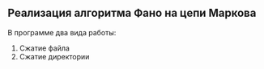 ## Реализация алгоритма Фано на цепи Маркова

В программе два вида работы:
1. Сжатие файла
2. Сжатие директории
